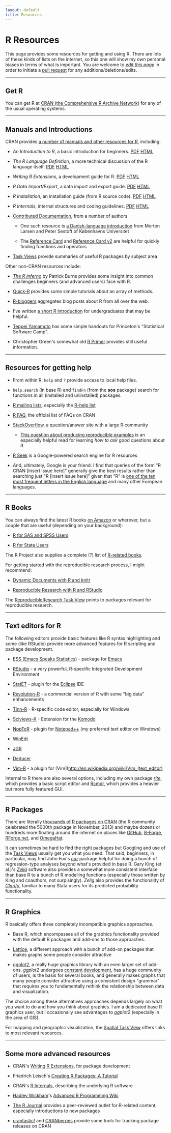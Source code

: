 ```yaml
---
layout: default
title: Resources
---
```


# R Resources

This page provides some resources for getting and using R. There are lots of these kinds of lists on the internet, so this one will show my own personal biases in terms of what is important. You are welcome to [*edit this page*](https://github.com/leeper/Rcourse/edit/gh-pages/Resources.md) in order to initiate a [pull request](https://github.com/leeper/Rcourse/pulls) for any additions/deletions/edits.

---
## Get R

You can get R at [CRAN (the Comprehensive R Archive Network)](http://cran.r-project.org/) for any of the usual operating systems.

---
## Manuals and Introductions

CRAN provides [a number of manuals and other resources for R](http://cran.r-project.org/manuals.html), including:

* *An Introduction to R*, a basic introduction for beginners. [PDF](http://cran.r-project.org/doc/manuals/R-intro.pdf)
[HTML](http://cran.r-project.org/doc/manuals/R-intro.html)

* *The R Language Definition*, a more technical discussion of the R language itself. [PDF](http://cran.r-project.org/doc/manuals/R-lang.pdf) [HTML](http://cran.r-project.org/doc/manuals/R-lang.html)

* *Writing R Extensions*, a development guide for R. [PDF](http://cran.r-project.org/doc/manuals/R-exts.pdf) [HTML](http://cran.r-project.org/doc/manuals/R-exts.html) 

* *R Data Import/Export*, a data import and export guide. [PDF](http://cran.r-project.org/doc/manuals/R-data.pdf) [HTML](http://cran.r-project.org/doc/manuals/R-data.html) 

* *R Installation*, an installation guide (from R source code). [PDF](http://cran.r-project.org/doc/manuals/R-admin.pdf) [HTML](http://cran.r-project.org/doc/manuals/R-admin.html) 

* *R Internals*, internal structures and coding guidelines. [PDF](http://cran.r-project.org/doc/manuals/R-ints.pdf) [HTML](http://cran.r-project.org/doc/manuals/R-ints.html) 

* [Contributed Documentation](http://cran.r-project.org/other-docs.html), from a number of authors

  * One such resource is [a Danish-language introduction](http://cran.r-project.org/doc/contrib/Larsen+Sestof-noter-om-R.pdf) from Morten Larsen and Peter Sestoft of Københavns Universitet

  * The [Reference Card](http://cran.r-project.org/doc/contrib/refcard.pdf) and [Reference Card v2](http://cran.r-project.org/doc/contrib/Baggott-refcard-v2.pdf) are helpful for quickly finding functions and operators

* [Task Views](http://cran.r-project.org/web/views/) provide summaries of useful R packages by subject area

Other non-CRAN resources include:

* [*The R Inferno*](http://lib.stat.cmu.edu/S/Spoetry/Tutor/R_inferno.pdf) by Patrick Burns provides some insight into common challenges beginners (and advanced users) face with R.

* [Quick-R](http://www.statmethods.net/) provides some simple tutorials about an array of methods.

* [R-bloggers](http://www.r-bloggers.com/) aggregates blog posts about R from all over the web.

* I've written [a short R introduction](Intro2R/Intro2R.pdf) for undergraduates that may be helpful.

* [Teppei Yamamoto](http://web.mit.edu/teppei/www/teaching.html) has some simple handouts for Princeton's "Statistical Software Camp".

* Christopher Green's somewhat old [R Primer](http://www.stat.washington.edu/cggreen/rprimer/) provides still useful information.

---
## Resources for getting help

* From within R, `help` and `?` provide access to local help files.

* `help.search` (in base R) and `findFn` (from the **sos** package) search for functions in all (installed and uninstalled) packages.

* [R mailing lists](http://www.r-project.org/mail.html), especially the [R-help list](https://stat.ethz.ch/mailman/listinfo/r-help)

* [R FAQ](http://cran.r-project.org/doc/FAQ/R-FAQ.html), the official list of FAQs on CRAN

* [StackOverflow](http://stackoverflow.com/questions/tagged/r), a question/answer site with a large R community

  * [This question about producing reproducible examples](http://stackoverflow.com/questions/5963269/how-to-make-a-great-r-reproducible-example) is an especially helpful read for learning *how to ask* good questions about R

* [R Seek](http://www.rseek.org/) is a Google-powered search engine for R resources

* And, ultimately, Google is your friend. I find that queries of the form "R CRAN [insert issue here]" generally give the best results rather than searching just "R [insert issue here]" given that "R" is [one of the ten most frequent letters in the English language](http://en.wikipedia.org/wiki/Letter_frequency#Relative_frequencies_of_letters_in_the_English_language) and many other European languages.


---
## R Books

You can always find the latest R books [on Amazon](http://www.amazon.com/s/ref=sr_nr_n_1?rh=n%3A271582011%2Ck%3Ar&keywords=r&ie=UTF8&qid=1379429658&rnid=2941120011) or wherever, but a couple that are useful (depending on your background):

* [R for SAS and SPSS Users](http://books.google.dk/books?id=9kMy0CBTegYC&dq=r+for+stata+users&source=gbs_navlinks_s)

* [R for Stata Users](http://books.google.dk/books?id=Altdh0pTQ2oC&dq=r+for+stata+users&source=gbs_navlinks_s)

The R Project also supplies a complete (?) list of [R-related books](http://www.r-project.org/doc/bib/R-books.html).

For getting started with the reproducible research process, I might recommend:

* [Dynamic Documents with R and knitr](http://books.google.dk/books?id=QZwAAAAAQBAJ&dq=yihui+xie&source=gbs_navlinks_s)

* [Reproducible Research with R and RStudio](http://books.google.dk/books?id=u-nuzKGvoZwC&dq=reproducible+research+with+r&source=gbs_navlinks_s)

The [ReproducibleResearch Task View](http://cran.r-project.org/web/views/ReproducibleResearch.html) points to packages relevant for reproducible research.

---
## Text editors for R

The following editors provide basic features like R syntax highlighting and some (like RStudio) provide more advanced features for R scripting and package development.

* [ESS (Emacs Speaks Statistics)](http://ess.r-project.org/) - package for [Emacs](https://www.gnu.org/software/emacs/)

* [RStudio](http://www.rstudio.com/ide/) - a very powerful, R-specific Integrated Development Environment

* [StatET](http://www.walware.de/goto/statet) - plugin for the [Eclipse](http://www.eclipse.org/eclipse/) IDE

* [Revolution-R](http://www.revolutionanalytics.com/products/revolution-r.php) - a commercial version of R with some "big data" enhancements

* [Tinn-R](http://www.sciviews.org/Tinn-R/) - R-specific code editor, especially for Windows

* [Sciviews-K](http://www.sciviews.org/SciViews-K) - Extension for the [Komodo](http://www.activestate.com/komodo-ide)

* [NppToR](http://sourceforge.net/projects/npptor/) - plugin for [Notepad++](http://notepad-plus-plus.org/) (my preferred text editor on Windows)

* [WinEdt](http://www.winedt.com/)

* [JGR](http://rforge.net/JGR/)

* [Deducer](http://www.deducer.org/pmwiki/pmwiki.php)

* [Vim-R](http://www.vim.org/scripts/script.php?script_id=2628) - a plugin for [Vim](http://en.wikipedia.org/wiki/Vim_(text_editor)

Internal to R there are also several options, including my own package [*rite*](http://cran.r-project.org/web/packages/rite/), which provides a basic script editor and [Rcmdr](http://socserv.mcmaster.ca/jfox/Misc/Rcmdr/), which provides a heavier but more fully featured GUI.


---
## R Packages

There are literally [thousands of R packages on CRAN](http://cran.r-project.org/web/packages/) (the R community celebrated the 5000th package in November, 2013) and maybe dozens or hundreds more floating around the internet on places like [GitHub](https://github.com/), [R-Forge](http://r-forge.r-project.org/), [RForge.net](http://www.rforge.net/), and [OmegaHat](http://www.omegahat.org/).

It can sometimes be hard to find the right packages but Googling and use of the [Task Views](http://cran.r-project.org/web/views/) usually get you what you need. That said, beginners, in particular, may find John Fox's [*car*](http://cran.r-project.org/web/packages/car/index.html) package helpful for doing a bunch of regression-type analyses beyond what's provided in base R. Gary King (et al.)'s [*Zelig*](http://gking.harvard.edu/zelig) software also provides a somewhat more consistent interface than base R to a bunch of R modelling functions (especially those written by King and coauthors, not surpisingly). *Zelig* also provides the functionality of [*Clarify*](http://gking.harvard.edu/clarify), familiar to many Stata users for its predicted probability functionality.


---
## R Graphics

R basically offers three completely incompatible graphics approaches.

* Base R, which encompasses all of the graphics functionality provided with the default R packages and add-ons to those approaches.

* [Lattice](http://cran.r-project.org/web/packages/lattice/index.html), a different approach with a bunch of add-on packages that makes graphs some people consider attractive

* [ggplot2](http://ggplot2.org/), a really huge graphics library with an even larger set of add-ons. *ggplot2* undergoes [constant development](https://github.com/hadley/ggplot2), has a huge community of users, is the basis for several books, and generally makes graphs that many people consider attractive using a consistent design "grammar" that requires you to fundamentally rethink the relationship between data and visualization.

The choice among these alternatives approaches depends largely on what you want to do and how you think about graphics. I am a dedicated base R graphics user, but I occasionally see advantages to *ggplot2* (especially in the area of GIS).

For mapping and geographic visualization, the [Spatial Task View](http://cran.r-project.org/web/views/Spatial.html) offers links to most relevant resources.


---
## Some more advanced resources

* CRAN's [Writing R Extensions](http://cran.r-project.org/doc/manuals/r-release/R-exts.pdf), for package development

* Friedrich Leisch's [Creating R Packages: A Tutorial](http://cran.r-project.org/doc/contrib/Leisch-CreatingPackages.pdf)

* CRAN's [R Internals](http://cran.r-project.org/doc/manuals/r-release/R-ints.pdf), describing the underlying R software

* [Hadley Wickham](http://had.co.nz/)'s [Advanced R Programming Wiki](http://adv-r.had.co.nz/)

* [The R Journal](http://journal.r-project.org/) provides a peer-reviewed outlet for R-related content, especially introductions to new packages

* [crantastic!](http://crantastic.org/) and [CRANberries](http://dirk.eddelbuettel.com/cranberries/) provide some tools for tracking package releases on CRAN
